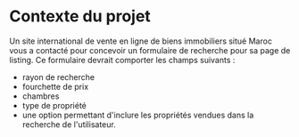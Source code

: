 # Contexte du projet

Un site international de vente en ligne de biens immobiliers situé Maroc vous a contacté pour concevoir un formulaire de recherche pour sa page de listing. Ce formulaire devrait comporter les champs suivants :

- rayon de recherche
- fourchette de prix
- chambres
- type de propriété
- une option permettant d'inclure les propriétés vendues dans la recherche de l'utilisateur.
